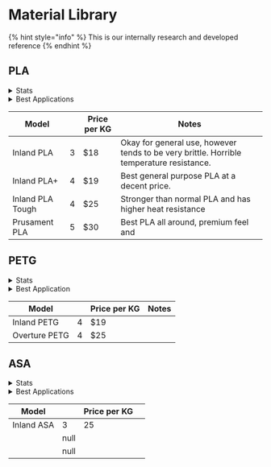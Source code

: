 # Material Library

{% hint style="info" %}
This is our internally research and developed reference
{% endhint %}

## PLA

<details>

<summary>Stats</summary>

### Polylactic Acid&#x20;

**Print Temp:** 215-260°C (Hotend) 60-80°C (Bed)

**Glass Transition Temperature:** \~85°C

**Density:** 1.24 g/cm^3

**Tensile Strength:** \~37 GPa

**Flexural Modulus:** \~4 GPa

**Elongation:** \~4%

**Hyrdoscopic:** Yes

</details>

<details>

<summary>Best Applications</summary>

PLA is&#x20;

</details>

<table><thead><tr><th>Model</th><th data-type="rating" data-max="5"></th><th>Price per KG</th><th>Notes</th></tr></thead><tbody><tr><td>Inland PLA</td><td>3</td><td>$18</td><td>Okay for general use, however tends to be very brittle. Horrible temperature resistance.</td></tr><tr><td>Inland PLA+</td><td>4</td><td>$19</td><td>Best general purpose PLA at a decent price.</td></tr><tr><td>Inland PLA Tough</td><td>4</td><td>$25</td><td>Stronger than normal PLA and has higher heat resistance</td></tr><tr><td>Prusament PLA</td><td>5</td><td>$30</td><td>Best PLA all around, premium feel and</td></tr></tbody></table>

## PETG

<details>

<summary>Stats</summary>

## Polyethylene Terephthalate Glycol

**Print Temp:** 215-260°C (Hotend) 60-80°C (Bed)

**Glass Transition Temperature:** \~85°C

**Density:** 1.27 g/cm^3

**Tensile Strength:** \~28 GPa

**Flexural Modulus:** \~64 GPa

**Elongation:** \~25%

**Hyrdoscopic:** Yes



</details>

<details>

<summary>Best Application</summary>



</details>

<table><thead><tr><th>Model</th><th data-type="rating" data-max="5"></th><th>Price per KG</th><th>Notes</th></tr></thead><tbody><tr><td>Inland PETG</td><td>4</td><td>$19</td><td></td></tr><tr><td>Overture PETG</td><td>4</td><td>$25</td><td></td></tr></tbody></table>

## ASA

<details>

<summary>Stats</summary>



</details>

<details>

<summary>Best Applications</summary>

Contrary to popular belief, ASA isn't the king of&#x20;

</details>

<table><thead><tr><th>Model</th><th data-type="rating" data-max="5"></th><th>Price per KG</th><th></th></tr></thead><tbody><tr><td>Inland ASA</td><td>3</td><td>25</td><td></td></tr><tr><td></td><td>null</td><td></td><td></td></tr><tr><td></td><td>null</td><td></td><td></td></tr></tbody></table>





